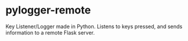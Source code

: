 # pylogger-remote
Key Listener/Logger made in Python. Listens to keys pressed, and sends information to a remote Flask server.

